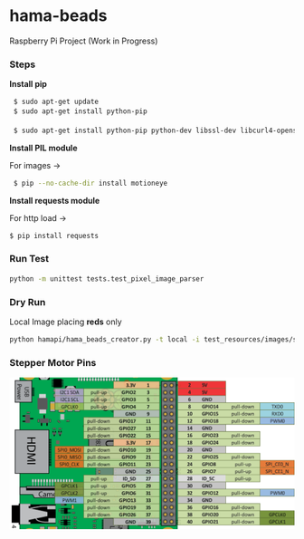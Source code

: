 # hama-beads
Raspberry Pi Project (Work in Progress)


### Steps



**Install pip**

 
```bash
 $ sudo apt-get update
 $ sudo apt-get install python-pip
 
 $ sudo apt-get install python-pip python-dev libssl-dev libcurl4-openssl-dev libjpeg-dev
 ```


**Install PIL module**

For images -> 

````bash
 $ pip --no-cache-dir install motioneye
````

**Install requests module**

For http load -> 
```bash
$ pip install requests
```

### Run Test

```bash
python -m unittest tests.test_pixel_image_parser
```

### Dry Run 

Local Image placing **reds** only

```bash
python hamapi/hama_beads_creator.py -t local -i test_resources/images/streetfighter_sagat.png
```

### Stepper Motor Pins

![Pins](pi_board.png)

